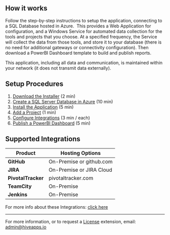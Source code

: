 ## How it works
Follow the step-by-step instructions to setup the application, connecting to a SQL Database hosted in Azure.  This provides a Web Application for configuration, and a Windows Service for automated data collection for the tools and projects that you choose.  At a specified frequency, the Service will collect the data from those tools, and store it to your database (there is no need for additional gateways or connectivity configuration).  Then download a PowerBI Dashboard template to build and publish reports.

This application, including all data and communication, is maintained within your network (it does not transmit data externally).

## Setup Procedures
1. [Download the Installer](https://hivepro.github.io/Download/HivePro.msi) (2 min)
1. [Create a SQL Server Database in Azure](Procure-a-SQL-Server-Database.md) (10 min)
1. [Install the Application](Install.md) (5 min)
1. [Add a Project](Add-a-Project.md) (1 min)
1. [Configure Integrations](Configure-Integrations.md) (3 min / each)
1. [Publish a PowerBI Dashboard](Publish-PowerBI-Dashboard.md) (5 min)

## Supported Integrations

Product|Hosting Options|
------ | ------------- |
**GitHub**|On-Premise or github.com|
**JIRA**|On-Premise or JIRA Cloud|
**PivotalTracker**|pivotaltracker.com|
**TeamCity**|On-Premise|
**Jenkins**|On-Premise|

For more info about these Integrations: [click here](Supported-Integrations.md)

---
For more information, or to request a [License](License.md) extension, email: <a href="mailto:admin@hiveapps.io?subject=HivePro">admin@hiveapps.io</a>
